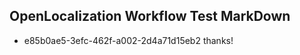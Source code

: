 ## OpenLocalization Workflow Test MarkDown
* e85b0ae5-3efc-462f-a002-2d4a71d15eb2 thanks!

<!--HONumber=Aug16_HO1-->


